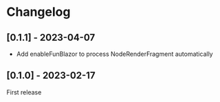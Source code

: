 # Changelog

## [0.1.1] - 2023-04-07

- Add enableFunBlazor to process NodeRenderFragment automatically

## [0.1.0] - 2023-02-17

First release
